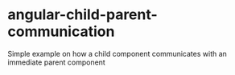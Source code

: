 # angular-child-parent-communication

Simple example on how a child component communicates with an immediate parent component
